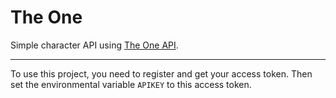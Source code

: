 # The One

Simple character API using [The One API](https://the-one-api.dev).

----

To use this project, you need to register and get your access token. Then set the environmental variable `APIKEY` to this access token.
